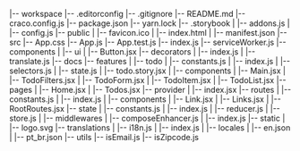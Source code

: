 |-- workspace
    |-- .editorconfig
    |-- .gitignore
    |-- README.md
    |-- craco.config.js
    |-- package.json
    |-- yarn.lock
    |-- .storybook
    |   |-- addons.js
    |   |-- config.js
    |-- public
    |   |-- favicon.ico
    |   |-- index.html
    |   |-- manifest.json
    |-- src
        |-- App.css
        |-- App.js
        |-- App.test.js
        |-- index.js
        |-- serviceWorker.js
        |-- components
        |   |-- ui
        |       |-- Button.jsx
        |-- decorators
        |   |-- index.js
        |   |-- translate.js
        |-- docs
        |-- features
        |   |-- todo
        |       |-- constants.js
        |       |-- index.js
        |       |-- selectors.js
        |       |-- state.js
        |       |-- todo.story.jsx
        |       |-- components
        |           |-- Main.jsx
        |           |-- TodoFilters.jsx
        |           |-- TodoForm.jsx
        |           |-- TodoItem.jsx
        |           |-- TodoList.jsx
        |-- pages
        |   |-- Home.jsx
        |   |-- Todos.jsx
        |-- provider
        |   |-- index.jsx
        |-- routes
        |   |-- constants.js
        |   |-- index.js
        |   |-- components
        |       |-- Link.jsx
        |       |-- Links.jsx
        |       |-- RootRoutes.jsx
        |-- state
        |   |-- constants.js
        |   |-- index.js
        |   |-- reducer.js
        |   |-- store.js
        |   |-- middlewares
        |       |-- composeEnhancer.js
        |       |-- index.js
        |-- static
        |   |-- logo.svg
        |-- translations
        |   |-- i18n.js
        |   |-- index.js
        |   |-- locales
        |       |-- en.json
        |       |-- pt_br.json
        |-- utils
            |-- isEmail.js
            |-- isZipcode.js
